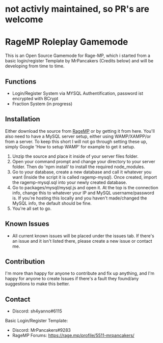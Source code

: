 # not activly maintained, so PR's are welcome

# RageMP Roleplay Gamemode
This is an Open Source Gamemode for Rage-MP, which i started from a basic login/register Template by MrPancakers (Credits below) and will be developing from time to time.

## Functions
- Login/Register System via MYSQL Authentification, password ist encrypted with BCrypt
- Fraction System (in progress)

## Installation
Either download the source from [RageMP](https://rage.mp) or by getting it from here. You'll also need to have a MySQL server setup, either using WAMP/XAMPP/or from a server. To keep this short I will not go through setting these up, simply Google 'How to setup WAMP' for example to get it setup.


1. Unzip the source and place it inside of your server files folder.
2. Open your command prompt and change your directory to your server folder. Then do 'npm install' to install the required node_modules.
3. Go to your database, create a new database and call it whatever you want (Inside the script it is called ragemp-mysql). Once created, import the ragemp-mysql.sql into your newly created database.
3. Go to packages/mysql/mysql.js and open it. At the top is the connection info, change this to whatever your IP and MySQL username/password is. If you're hosting this locally and you haven't made/changed the MySQL info, the default should be fine.
4. You're all set to go.
  

## Known Issues
- All current known issues will be placed under the issues tab. If there's an issue and it isn't listed there, please create a new issue or contact me.


## Contribution
I'm more than happy for anyone to contribute and fix up anything, and I'm happy for anyone to create Issues if there's a fault they found/any suggestions to make this better.

## Contact

- Discord: sh4yanno#6115

Basic Login/Register Template:
- Discord: MrPancakers#9283
- RageMP Forums: https://rage.mp/profile/5511-mrpancakers/
